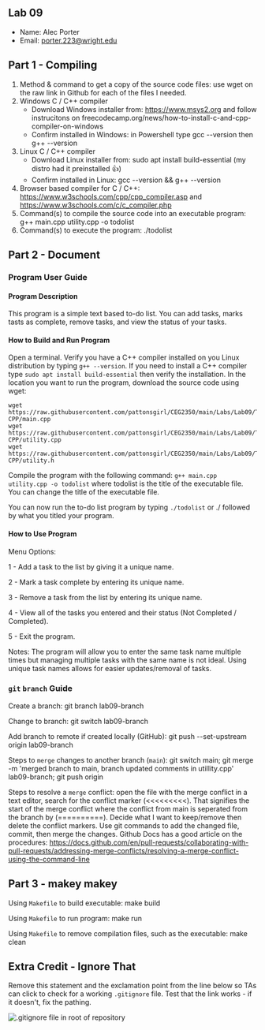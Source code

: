 ## Lab 09

- Name: Alec Porter
- Email: porter.223@wright.edu

## Part 1 - Compiling

1. Method & command to get a copy of the source code files: use wget on the raw link in Github for each of the files I needed.
2. Windows C / C++ compiler
   - Download Windows installer from: https://www.msys2.org and follow instrucitons on freecodecamp.org/news/how-to-install-c-and-cpp-compiler-on-windows 
   - Confirm installed in Windows: in Powershell type gcc --version then g++ --version
3. Linux C / C++ compiler
   - Download Linux installer from: sudo apt install build-essential (my distro had it preinstalled :thumbsup:)
   - Confirm installed in Linux: gcc --version && g++ --version
4. Browser based compiler for C / C++: https://www.w3schools.com/cpp/cpp_compiler.asp and https://www.w3schools.com/c/c_compiler.php
5. Command(s) to compile the source code into an executable program: g++ main.cpp utility.cpp -o todolist
6. Command(s) to execute the program: ./todolist

## Part 2 - Document

### Program User Guide

#### Program Description
This program is a simple text based to-do list.  You can add tasks, marks tasts as complete, remove tasks, and view the status of your tasks.

#### How to Build and Run Program
Open a terminal.  Verify you have a C++ compiler installed on you Linux distribution by typing `g++ --version`.  If you need to install a C++ compiler type `sudo apt install build-essential` then verify the installation.  In the location you want to run the program, download the source code using wget:
```
wget https://raw.githubusercontent.com/pattonsgirl/CEG2350/main/Labs/Lab09/TODO-CPP/main.cpp
wget https://raw.githubusercontent.com/pattonsgirl/CEG2350/main/Labs/Lab09/TODO-CPP/utility.cpp
wget https://raw.githubusercontent.com/pattonsgirl/CEG2350/main/Labs/Lab09/TODO-CPP/utility.h
``` 
Compile the program with the following command: `g++ main.cpp utility.cpp -o todolist` where todolist is the title of the executable file.  You can change the title of the executable file.

You can now run the to-do list program by typing `./todolist` or ./ followed by what you titled your program.

#### How to Use Program
Menu Options:

1 - Add a task to the list by giving it a unique name.

2 - Mark a task complete by entering its unique name.

3 - Remove a task from the list by entering its unique name.

4 - View all of the tasks you entered and their status (Not Completed / Completed).

5 - Exit the program.

Notes:  The program will allow you to enter the same task name multiple times but managing multiple tasks with the same name is not ideal.  Using unique task names allows for easier updates/removal of tasks.


### `git` `branch` Guide

Create a branch: git branch lab09-branch

Change to branch: git switch lab09-branch

Add branch to remote if created locally (GitHub): git push --set-upstream origin lab09-branch

Steps to `merge` changes to another branch (`main`): git switch main; git merge -m 'merged branch to main, branch updated comments in utillity.cpp' lab09-branch; git push origin

Steps to resolve a `merge` conflict: open the file with the merge conflict in a text editor, search for the conflict marker (<<<<<<<<<).  That signifies the start of the merge conflict where the conflict from main is seperated from the branch by (==========).  Decide what I want to keep/remove then delete the conflict markers.  Use git commands to add the changed file, commit, then merge the changes.  Github Docs has a good article on the procedures: https://docs.github.com/en/pull-requests/collaborating-with-pull-requests/addressing-merge-conflicts/resolving-a-merge-conflict-using-the-command-line

## Part 3 - makey makey

Using `Makefile` to build executable: make build

Using `Makefile` to run program: make run

Using `Makefile` to remove compilation files, such as the executable: make clean

## Extra Credit - Ignore That

Remove this statement and the exclamation point from the line below so TAs can click to check for a working `.gitignore` file.  Test that the link works - if it doesn't, fix the pathing.

![`.gitignore` file in root of repository](../.gitignore)
